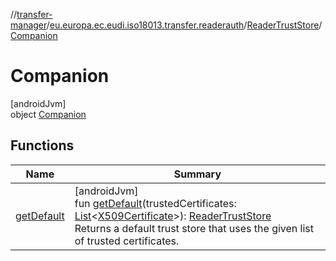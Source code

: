 //[transfer-manager](../../../../index.md)/[eu.europa.ec.eudi.iso18013.transfer.readerauth](../../index.md)/[ReaderTrustStore](../index.md)/[Companion](index.md)

# Companion

[androidJvm]\
object [Companion](index.md)

## Functions

| Name | Summary |
|---|---|
| [getDefault](get-default.md) | [androidJvm]<br>fun [getDefault](get-default.md)(trustedCertificates: [List](https://kotlinlang.org/api/latest/jvm/stdlib/kotlin.collections/-list/index.html)&lt;[X509Certificate](https://developer.android.com/reference/kotlin/java/security/cert/X509Certificate.html)&gt;): [ReaderTrustStore](../index.md)<br>Returns a default trust store that uses the given list of trusted certificates. |
